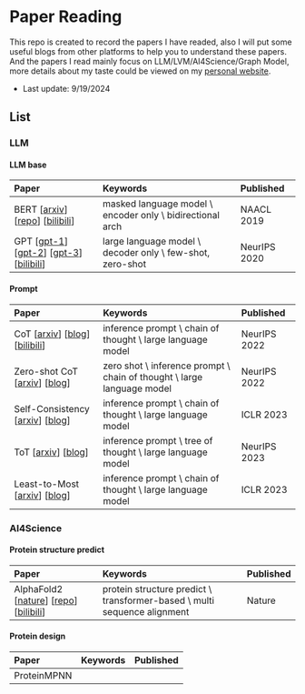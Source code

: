 # Paper Reading

This repo is created to record the papers I have readed, also I will put some useful blogs from other platforms to help you to understand these papers. And the papers I read mainly focus on LLM/LVM/AI4Science/Graph Model, more details about my taste could be viewed on my [personal website](https://iamb3st.github.io/).

* Last update: 9/19/2024

## List
### LLM
#### LLM base
| Paper | Keywords | Published |
|:-------|:-------|:-------|
| BERT [[arxiv](https://arxiv.org/abs/1810.04805)] [[repo](https://github.com/google-research/bert)] [[bilibili](https://www.bilibili.com/video/BV1PL411M7eQ/?spm_id_from=333.999.0.0&vd_source=370ed84aad127ddcea55a9ecddb33d4e)] | masked language model \ encoder only \ bidirectional arch | NAACL 2019 |
| GPT [[gpt-1](https://openai.com/index/language-unsupervised/)] [[gpt-2](https://openai.com/index/better-language-models/)] [[gpt-3](https://openai.com/index/language-models-are-few-shot-learners/)] [[bilibili](https://www.bilibili.com/video/BV1AF411b7xQ/?spm_id_from=333.999.0.0)] | large language model \ decoder only \ few-shot, zero-shot | NeurIPS 2020 |

#### Prompt
| Paper | Keywords | Published |
|:-------|:-------|:-------|
| CoT [[arxiv](https://arxiv.org/abs/2201.11903)] [[blog](https://www.promptingguide.ai/techniques/cot)] [[bilibili](https://www.bilibili.com/video/BV1t8411e7Ug/?spm_id_from=333.788&vd_source=370ed84aad127ddcea55a9ecddb33d4e)] | inference prompt \  chain of thought \ large language model | NeurIPS 2022 |
| Zero-shot CoT [[arxiv](https://arxiv.org/abs/2205.11916)] [[blog](https://www.promptingguide.ai/techniques/cot)] | zero shot \ inference prompt \ chain of thought \ large language model | NeurIPS 2022 |
| Self-Consistency [[arxiv](https://arxiv.org/abs/2203.11171)] [[blog](https://www.promptingguide.ai/techniques/consistency)] | inference prompt \ chain of thought \ large language model | ICLR 2023 |
| ToT [[arxiv](https://arxiv.org/abs/2305.10601)] [[blog](https://www.promptingguide.ai/techniques/tot)] | inference prompt \ tree of thought \ large language model | NeurIPS 2023 |
| Least-to-Most [[arxiv](https://arxiv.org/abs/2205.10625)] [[blog](https://learnprompting.org/docs/intermediate/least_to_most)] | inference prompt \ chain of thought \ large language model | ICLR 2023 |

### AI4Science
#### Protein structure predict
| Paper | Keywords | Published |
|:-------|:-------|:-------|
| AlphaFold2 [[nature](https://www.nature.com/articles/s41586-021-03819-2)] [[repo](https://github.com/google-deepmind/alphafold)] [[bilibili](https://www.bilibili.com/video/BV1oR4y1K7Xr/?spm_id_from=333.999.0.0&vd_source=370ed84aad127ddcea55a9ecddb33d4e)] | protein structure predict \ transformer-based \ multi sequence alignment | Nature |

#### Protein design
| Paper | Keywords | Published |
|:-------|:-------|:-------|
| ProteinMPNN |  |  |
